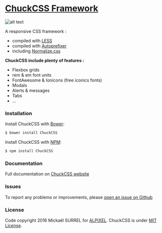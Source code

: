# [ChuckCSS Framework](http://chuckcss.io/)
![alt text][logo]

A responsive CSS framework :
- compiled with [LESS]
- compiled with [Autoprefixer]
- including [Normalize.css]

**ChuckCSS include plenty of features :**
* Flexbox grids
* rem & em font units
* FontAwesome & Ionicons (free iconics fonts)
* Modals
* Alerts & messages
* Tabs
* ...


### Installation
Install ChuckCSS with [Bower]:

```sh
$ bower install ChuckCSS
```

Install ChuckCSS with [NPM]:
```sh
$ npm install ChuckCSS
```

### Documentation
Full documentation on [ChuckCSS website]


### Issues
To report any problems or improvements, please [open an issue on Github]


### License
Code copyright 2016 Mickaël SURREL for [ALPIXEL].
ChuckCSS is under [MIT License].


[LESS]: <http://lesscss.org/>
[Autoprefixer]: <https://github.com/postcss/autoprefixer>
[MIT License]: <https://opensource.org/licenses/MIT>
[ChuckCSS website]: <http://chuckcss.io/>
[open an issue on Github]: <https://github.com/alpixel/ChuckCSS/issues/new>
[Normalize.css]: <https://necolas.github.io/normalize.css/>
[Bower]: <http://bower.io/search/?q=ChuckCSS>
[ALPIXEL]: <https://github.com/alpixel>
[logo]: http://chuckcss.io/img/chuckcss-github-logo.jpg "ChuckCSS framework"
[NPM]: <https://www.npmjs.com/package/ChuckCSS>
